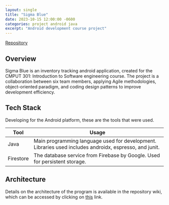 ```yaml
---
layout: single
title: "Sigma Blue"
date: 2023-10-15 12:00:00 -0600
categories: project android java
excerpt: "Android development course project"
---
```


[Repository](https://github.com/CMPUT301F23T01/Sigma-Blue)

## Overview

Sigma Blue is an inventory tracking android application, created for the CMPUT 301: Introduction to Software engineering course. The project is a collaboration between six team members, applying Agile methodologies, object-oriented paradigm, and coding design patterns to improve development efficiency.

## Tech Stack

Developing for the Android platform, these are the tools that were used.

| Tool | Usage |
| --- | --- |
| Java | Main programming language used for development. Libraries used includes androidx, espresso, and junit. |
| Firestore | The database service from Firebase by Google. Used for persistent storage. |

## Architecture

Details on the architecture of the program is available in the repository wiki, which can be accessed by clicking on [this](https://github.com/CMPUT301F23T01/Sigma-Blue/wiki) link.
